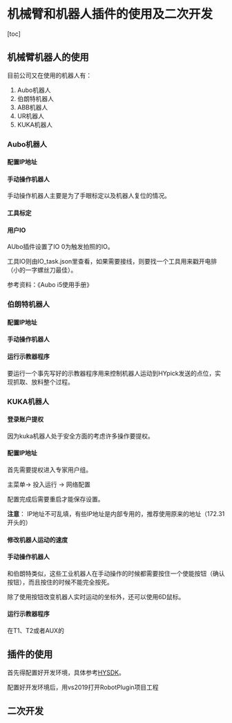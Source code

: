 # 机械臂和机器人插件的使用及二次开发

[toc]

## 机械臂机器人的使用

目前公司又在使用的机器人有：
1. Aubo机器人
2. 伯朗特机器人
3. ABB机器人
4. UR机器人
5. KUKA机器人

### Aubo机器人

#### 配置IP地址

#### 手动操作机器人

手动操作机器人主要是为了手眼标定以及机器人复位的情况。

#### 工具标定



#### 用户IO

AUbo插件设置了IO 0为触发拍照的IO。

工具IO则由IO_task.json里查看，如果需要接线，则要找一个工具用来戳开电排（小的一字螺丝刀最佳）。

参考资料：《Aubo i5使用手册》

### 伯朗特机器人

#### 配置IP地址

#### 手动操作机器人

#### 运行示教器程序

要运行一个事先写好的示教器程序用来控制机器人运动到HYpick发送的点位，实现抓取、放料整个过程。

### KUKA机器人

#### 登录账户提权

因为kuka机器人处于安全方面的考虑许多操作要提权。

#### 配置IP地址

首先需要提权进入专家用户组。

主菜单-> 投入运行 -> 网络配置

配置完成后需要重启才能保存设置。

**注意**：
IP地址不可乱填，有些IP地址是内部专用的，推荐使用原来的地址（172.31开头的）

#### 修改机器人运动的速度



#### 手动操作机器人

和伯朗特类似，这些工业机器人在手动操作的时候都需要按住一个使能按钮（确认按钮），而且按住的时候不能完全按死。

除了使用按钮改变机器人实时运动的坐标外，还可以使用6D鼠标。

#### 运行示教器程序

在T1、T2或者AUX的

## 插件的使用

首先得配置好开发环境，具体参考[HYSDK][hysdk]。

[hysdk]:https://e.gitee.com/shenzhen-hinyeung/repos/shenzhen-hinyeung/hysdk/sources

配置好开发环境后，用vs2019打开RobotPlugin项目工程

## 二次开发
